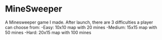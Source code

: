 # MineSweeper
A Minesweeper game I made. After launch, there are 3 difficulties a player can choose from:
-Easy:    10x10 map with 20 mines
-Medium:  15x15 map with 50 mines
-Hard:    20x15 map with 100 mines

